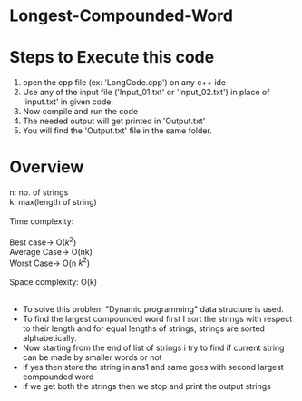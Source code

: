 # Longest-Compounded-Word

# Steps to Execute this code
1. open the cpp file (ex: 'LongCode.cpp') on any c++ ide
2. Use any of the input file ('Input_01.txt' or 'Input_02.txt') in place of 'input.txt' in given code.
3. Now compile and run the code
4. The needed output will get printed in 'Output.txt'
5. You will find the 'Output.txt' file in the same folder.

# Overview

n: no. of strings 
<br>
k: max(length of string)
<br>
<br>
Time complexity:
<br>
<br>
Best case-> O($k^2$)
<br>
Average Case-> O(nk)
<br>
Worst Case-> O(n $k^2$)  
<br>
Space complexity: O(k)
<br>
<br>

* To solve this problem "Dynamic programming" data structure is used.
* To find the largest compounded word first I sort the strings with respect to their length and for equal lengths of strings, strings are sorted alphabetically.
* Now starting from the end of list of strings i try to find if current string can be made by smaller words or not
* if yes then store the string in ans1 and same goes with second largest compounded word
* if we get both the strings then we stop and print the output strings
